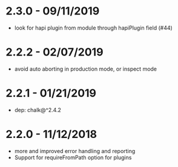 # 2.3.0 - 09/11/2019

- look for hapi plugin from module through hapiPlugin field (#44)

# 2.2.2 - 02/07/2019

- avoid auto aborting in production mode, or inspect mode

# 2.2.1 - 01/21/2019

- dep: chalk@^2.4.2

# 2.2.0 - 11/12/2018

- more and improved error handling and reporting
- Support for requireFromPath option for plugins
